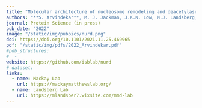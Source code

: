 ```yaml
---
title: "Molecular architecture of nucleosome remodeling and deacetylase sub-complexes by integrative structure determination"
authors: "**S. Arvindekar**, M. J. Jackman, J.K.K. Low, M.J. Landsberg, J.P. Mackay, **S.Viswanath**"
journal: Protein Science (in press)
pub_date: "2022"
image: "/static/img/pubpics/nurd.png"
doi: https://doi.org/10.1101/2021.11.25.469965
pdf: "/static/img/pdfs/2022_Arvindekar.pdf" 
#pdb_structures:
#  - 
website: https://github.com/isblab/nurd
# dataset:
links:
  - name: Mackay Lab
    url: https://mackaymatthewslab.org/
  - name: Landsberg Lab
    url: https://mlandsber7.wixsite.com/mmd-lab
---
```

